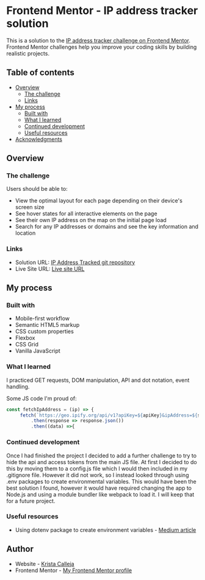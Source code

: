 # Frontend Mentor - IP address tracker solution

This is a solution to the [IP address tracker challenge on Frontend Mentor](https://www.frontendmentor.io/challenges/ip-address-tracker-I8-0yYAH0). Frontend Mentor challenges help you improve your coding skills by building realistic projects. 

## Table of contents

- [Overview](#overview)
  - [The challenge](#the-challenge)
  - [Links](#links)
- [My process](#my-process)
  - [Built with](#built-with)
  - [What I learned](#what-i-learned)
  - [Continued development](#continued-development)
  - [Useful resources](#useful-resources)
- [Acknowledgments](#acknowledgments)

## Overview

### The challenge

Users should be able to:

- View the optimal layout for each page depending on their device's screen size
- See hover states for all interactive elements on the page
- See their own IP address on the map on the initial page load
- Search for any IP addresses or domains and see the key information and location

### Links

- Solution URL: [IP Address Tracked git repository](https://github.com/KristaCalleja/ip-address-tracker-master)
- Live Site URL: [Live site URL](https://kristacalleja.github.io/ip-address-tracker-master/)

## My process

### Built with

- Mobile-first workflow
- Semantic HTML5 markup
- CSS custom properties
- Flexbox
- CSS Grid
- Vanilla JavaScript

### What I learned

I practiced GET requests, DOM manipulation, API and dot notation, event handling. 

Some JS code I'm proud of:
```js
const fetchIpAddress = (ip) => {
     fetch(`https://geo.ipify.org/api/v1?apiKey=${apiKey}&ipAddress=${searchInput.value}`)
         .then(response => response.json())
         .then((data) =>{
```

### Continued development

Once I had finished the project I decided to add a further challenge to try to hide the api and access tokens from the main JS file. At first I decided to do this by moving them to a config.js file which I would then included in my .gitignore file. However it did not work, so I instead looked through using .env packages to create environmental variables. This would have been the best solution I found, however it would have required changing the app to Node.js and using a module bundler like webpack to load it. I will keep that for a future project.

### Useful resources

- Using dotenv package to create environment variables - [Medium article](https://medium.com/@thejasonfile/using-dotenv-package-to-create-environment-variables-33da4ac4ea8f)

## Author

- Website - [Krista Calleja](https://kristacalleja.github.io/)
- Frontend Mentor - [My Frontend Mentor profile](https://www.frontendmentor.io/profile/KristaCalleja)
